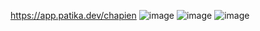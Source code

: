 https://app.patika.dev/chapien
![image](https://user-images.githubusercontent.com/84055496/229398128-46f8c381-79e5-4918-90fb-c784f77d7cdb.png)
![image](https://user-images.githubusercontent.com/84055496/229398165-46e8ceeb-d144-4e5c-8aed-95fde2fc9ef6.png)
![image](https://user-images.githubusercontent.com/84055496/229398193-238f5d90-5993-4fc5-9261-f9f7fad9d7f8.png)
